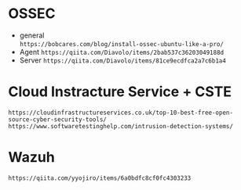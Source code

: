 # OSSEC
- general  
`https://bobcares.com/blog/install-ossec-ubuntu-like-a-pro/`
- Agent
`https://qiita.com/Diavolo/items/2bab537c36203049188d`  
- Server
`https://qiita.com/Diavolo/items/81ce9ecdfca2a7c6b1a4`

# Cloud Instracture Service + CSTE
`https://cloudinfrastructureservices.co.uk/top-10-best-free-open-source-cyber-security-tools/`  
`https://www.softwaretestinghelp.com/intrusion-detection-systems/`

# Wazuh
`https://qiita.com/yyojiro/items/6a0bdfc8cf0fc4303233`
